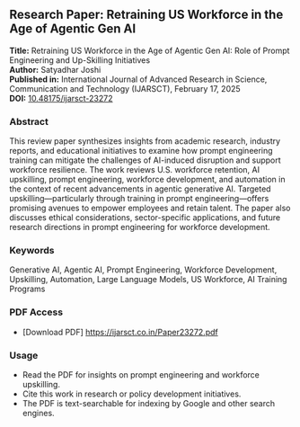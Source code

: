 ## Research Paper: Retraining US Workforce in the Age of Agentic Gen AI

**Title:** Retraining US Workforce in the Age of Agentic Gen AI: Role of Prompt Engineering and Up-Skilling Initiatives  
**Author:** Satyadhar Joshi  
**Published in:** International Journal of Advanced Research in Science, Communication and Technology (IJARSCT), February 17, 2025  
**DOI:** [10.48175/ijarsct-23272](https://doi.org/10.48175/ijarsct-23272)  

### Abstract
This review paper synthesizes insights from academic research, industry reports, and educational initiatives to examine how prompt engineering training can mitigate the challenges of AI-induced disruption and support workforce resilience. The work reviews U.S. workforce retention, AI upskilling, prompt engineering, workforce development, and automation in the context of recent advancements in agentic generative AI. Targeted upskilling—particularly through training in prompt engineering—offers promising avenues to empower employees and retain talent. The paper also discusses ethical considerations, sector-specific applications, and future research directions in prompt engineering for workforce development.

### Keywords
Generative AI, Agentic AI, Prompt Engineering, Workforce Development, Upskilling, Automation, Large Language Models, US Workforce, AI Training Programs

### PDF Access
- [Download PDF] https://ijarsct.co.in/Paper23272.pdf

### Usage
- Read the PDF for insights on prompt engineering and workforce upskilling.
- Cite this work in research or policy development initiatives.
- The PDF is text-searchable for indexing by Google and other search engines.
